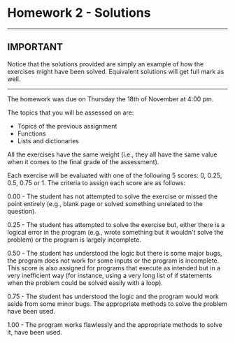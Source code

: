 # Homework 2 - Solutions

--------------------------
IMPORTANT
--------------------------

Notice that the solutions provided are simply an example of how the exercises might have been solved. Equivalent solutions will get full mark as well.

--------------------------
The homework was due on Thursday the 18th of November at 4:00 pm. 

The topics that you will be assessed on are:

- Topics of the previous assignment
- Functions
- Lists and dictionaries

All the exercises have the same weight (i.e., they all have the same value when it comes to the final grade of the assessment).

Each exercise will be evaluated with one of the following 5 scores: 0, 0.25, 0.5, 0.75 or 1.
The criteria to assign each score are as follows:

0.00 - The student has not attempted to solve the exercise or missed the point entirely (e.g., blank page or solved something unrelated to the question).

0.25 - The student has attempted to solve the exercise but, either there is a logical error in the program (e.g., wrote something but it wouldn't solve the problem) or the program is largely incomplete.

0.50 - The student has understood the logic but there is some major bugs, the program does not work for some inputs or the program is incomplete. This score is also assigned for programs that execute as intended but in a very inefficient way (for instance, using a very long list of if statements when the problem could be solved easily with a loop).

0.75 - The student has understood the logic and the program would work aside from some minor bugs. The appropriate methods to solve the problem have been used.

1.00 - The program works flawlessly and the appropriate methods to solve it, have been used.


